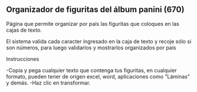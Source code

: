 <h2>Organizador de figuritas del álbum panini (670)</h2>

Página que permite organizar por país las figuritas que coloques en las cajas de texto.

El sistema valida cada caracter ingresado en la caja de texto y recoje sólo si son números, para luego validarlos y mostrarlos organizados por país

Instrucciones

-Copia y pega cualquier texto que contenga tus figuritas, en cualquier formato, pueden tener de origen excel, word, aplicaciones como "Láminas" y demás.
-Haz clic en transformar.
